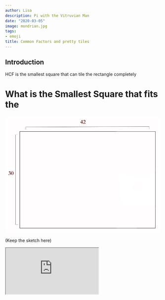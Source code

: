 ```yaml
---
author: Lisa
description: Pi with the Vitruvian Man
date: "2020-03-05"
image: mondrian.jpg
tags:
- emoji
title: Common Factors and pretty tiles
---
```


## Introduction

HCF is the smallest square that can tile the rectangle completely
# What is the Smallest Square that fits the 

![Try 2](content\images\tiles\none.png "Untiled square")

(Keep the sketch here)

<iframe src="https://editor.p5js.org/lisa-pinto/full/7Ge_aRVU_"></iframe>